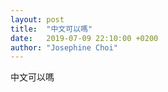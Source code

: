 ```yaml
---
layout: post
title:  "中文可以嗎"
date:   2019-07-09 22:10:00 +0200
author: "Josephine Choi"
---
```

中文可以嗎

